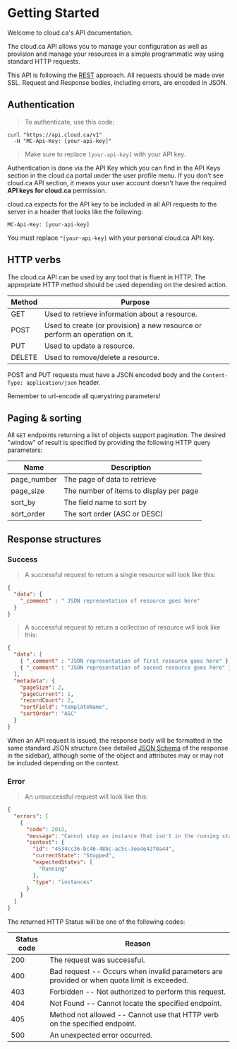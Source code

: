 # Getting Started

Welcome to cloud.ca's API documentation.

The cloud.ca API allows you to manage your configuration as well as provision and manage your resources in a simple programmatic way using standard HTTP requests.

This API is following the [REST](https://en.wikipedia.org/wiki/Representational_state_transfer) approach. All requests should be made over SSL. Request and Response bodies, including errors, are encoded in JSON.

## Authentication

> To authenticate, use this code:

```shell
curl "https://api.cloud.ca/v1"
  -H "MC-Api-Key: [your-api-key]"
```

> Make sure to replace `[your-api-key]` with your API key.

Authentication is done via the API Key which you can find in the API Keys section in the cloud.ca portal under the user profile menu. If you don't see cloud.ca API section, it means your user account doesn't have the required **API keys for cloud.ca** permission.

cloud.ca expects for the API key to be included in all API requests to the server in a header that looks like the following:

`MC-Api-Key: [your-api-key]`

<aside class="notice">
You must replace <code>"[your-api-key]</code> with your personal cloud.ca API key.
</aside>

## HTTP verbs
The cloud.ca API can be used by any tool that is fluent in HTTP. The appropriate HTTP method should be used depending on the desired action.

Method | Purpose
------ | -------
GET | Used to retrieve information about a resource.
POST | Used to create (or provision) a new resource or perform an operation on it.
PUT | Used to update a resource.
DELETE | Used to remove/delete a resource.

POST and PUT requests must have a JSON encoded body and the `Content-Type: application/json` header.

<aside class="notice">
Remember to url-encode all querystring parameters!
</aside>

## Paging & sorting
All `GET` endpoints returning a list of objects support pagination. The desired "window" of result is specified by providing the following HTTP query parameters:

Name | Description
------------------- | -----------
page_number | The page of data to retrieve
page_size | The number of items to display per page
sort_by | The field name to sort by
sort_order | The sort order (ASC or DESC)

## Response structures

### Success
> A successful request to return a single resource will look like this:

```json
{
  "data": {
    "_comment" : " JSON representation of resource goes here"
  }
}
```

> A successful request to return a collection of resource will look like this:

```json
{
  "data": [
    { "_comment" : "JSON representation of first resource goes here" },
    { "_comment" : "JSON representation of second resource goes here" }
  ],
  "metadata": {
    "pageSize": 2,
    "pageCurrent": 1,
    "recordCount": 2,
    "sortField": "templateName",
    "sortOrder": "ASC"
  }
}
```

When an API request is issued, the response body will be formatted in the same standard JSON structure (see detailed [JSON Schema](http://json-schema.org/) of the response in the sidebar), although some of the object and attributes may or may not be included depending on the context.

### Error
> An unsuccessful request will look like this:

```json
{
  "errors": [
    {
      "code": 2012,
      "message": "Cannot stop an instance that isn't in the running state",
      "context": {
        "id": "4534cc36-bc46-48bc-ac5c-3ee4e42f0a44",
        "currentState": "Stopped",
        "expectedStates": [
          "Running"
        ],
        "type": "instances"
      }
    }
  ]
}
```
The returned HTTP Status will be one of the following codes:

Status code | Reason
----------- | -------
200 | The request was successful.
400 | Bad request -- Occurs when invalid parameters are provided or when quota limit is exceeded.
403 | Forbidden -- Not authorized to perform this request.
404 | Not Found -- Cannot locate the specified endpoint.
405 | Method not allowed -- Cannot use that HTTP verb on the specified endpoint.
500 | An unexpected error occurred.
